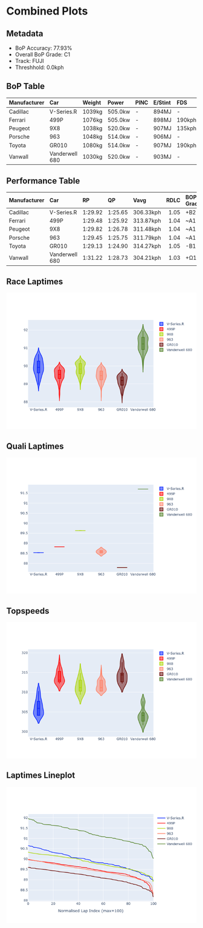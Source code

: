 # Combined Plots

## Metadata

- BoP Accuracy: 77.93%
- Overall BoP Grade: C1
- Track: FUJI
- Threshhold: 0.0kph

## BoP Table
| Manufacturer   | Car            | Weight   | Power   | PINC   | E/Stint   | FDS    |
|:---------------|:---------------|:---------|:--------|:-------|:----------|:-------|
| Cadillac       | V-Series.R     | 1039kg   | 505.0kw | -      | 894MJ     | -      |
| Ferrari        | 499P           | 1076kg   | 505.0kw | -      | 898MJ     | 190kph |
| Peugeot        | 9X8            | 1038kg   | 520.0kw | -      | 907MJ     | 135kph |
| Porsche        | 963            | 1048kg   | 514.0kw | -      | 906MJ     | -      |
| Toyota         | GR010          | 1080kg   | 514.0kw | -      | 907MJ     | 190kph |
| Vanwall        | Vanderwell 680 | 1030kg   | 520.0kw | -      | 903MJ     | -      |

## Performance Table
| Manufacturer   | Car            | RP      | QP      | Vavg      |   RDLC | BOP-Grade   | Match   |
|:---------------|:---------------|:--------|:--------|:----------|-------:|:------------|:--------|
| Cadillac       | V-Series.R     | 1:29.92 | 1:25.65 | 306.33kph |   1.05 | +B2         | 84.75%  |
| Ferrari        | 499P           | 1:29.48 | 1:25.92 | 313.87kph |   1.04 | ~A1         | 95.45%  |
| Peugeot        | 9X8            | 1:29.82 | 1:26.78 | 311.48kph |   1.04 | ~A1         | 100.00% |
| Porsche        | 963            | 1:29.45 | 1:25.75 | 311.79kph |   1.04 | ~A1         | 97.52%  |
| Toyota         | GR010          | 1:29.13 | 1:24.90 | 314.27kph |   1.05 | -B1         | 85.38%  |
| Vanwall        | Vanderwell 680 | 1:31.22 | 1:28.73 | 304.21kph |   1.03 | +Ω1         | 4.46%   |

## Race Laptimes
![Race Laptimes](images/race_violin.png)

## Quali Laptimes
![Quali Laptimes](images/quali_violin.png)

## Topspeeds
![Topspeeds](images/topspeed_violin.png)

## Laptimes Lineplot
![Laptimes Lineplot](images/laptime_line.png)

